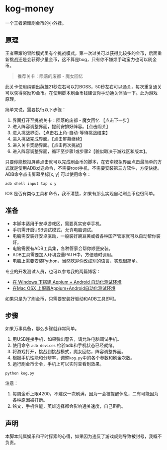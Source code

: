 # kog-money

一个王者荣耀刷金币的小外挂。

## 原理

王者荣耀的冒险模式里有个挑战模式，第一次过关可以获得比较多的金币，后面重新挑战还是会获得少量金币，这不算是bug，只有你不嫌烦手动蛮力也可以刷金币。

> 推荐关卡：陨落的废都 - 魔女回忆

此关卡使用纯输出英雄21秒左右可以打BOSS，50秒左右可以通关，每次重复通关可以获得奖励19金币。在使用脚本刷金币钱建议你手动通关体验一下。此为游戏原理。

简单来说，需要执行以下步骤：

1. 界面打开至挑战关卡：陨落的废都 - 魔女回忆 【点击下一步】
2. 进入阵容调整界面，提前安排好阵容。【点击闯关】
3. 进入挑战界面。【点击右上角-自动-等待挑战结束】
4. 进入挑战完成界面。【点击屏幕继续】
5. 进入关卡奖励界面。【点击再次挑战】
6. 进入阵容调整界面，循环至步骤1或步骤2【貌似取决于游戏区和版本】。

只要你能模拟屏幕点击就可以完成刷金币的脚本，在安卓模拟界面点击最简单的方式就是使用ADB发送命令，不需要root手机，不需要安装第三方软件，方便快捷。ADB命令点击屏幕坐标[x, y] 可以使用命令：

```
adb shell input tap x y
```

IOS 是否有类似工具和命令，我不清楚，如果有那么实现自动刷金币也很简单。

## 准备

- 本脚本适用于安卓游戏区，需要真实安卓手机。
- 手机需开启USB调试模式，允许电脑调试。
- 电脑需安装好安卓驱动，一般装好豌豆荚或者各种国产管家就可以自动帮你装好。
- 电脑需要有ADB工具集，各种管家会帮你顺便安装。
- ADB工具需要加入环境变量PATH中，方便随时调用。
- 电脑上需要安装Python，当然欢迎你改成别的语言，实现很简单。

专业的开发测试人员，也可以参考我的两篇博客：

- [在 Windows 下搭建 Appium + Android 自动化测试环境](https://betacat.online/posts/2017-05-03/setup-appium-automation-test-environment/)
- [在Mac OSX 上配置Appium+Android自动化测试环境](https://betacat.online/posts/2017-12-10/setup-appium-test-environment-on-mac-osx/)

如果只是为了刷金币，只需要安装好驱动和ADB工具即可。

## 步骤

如果万事具备，那么步骤就非常简单。

1. 用USB连接手机，如果弹出警告，请允许电脑调试手机。
2. 使用命令 `adb devices` 检验adb和手机状态已经就绪。
3. 将游戏打开，挑战到挑战模式，魔女回忆，阵容调整界面。
4. 根据手机性能和分辨率，调整`kog.py`中的各个参数和刷金次数。
5. 运行刷金币命令，手机上可以实时查看到效果。

```
python kog.py
```

注意：

1. 每周金币上限4200，不建议一次刷满，因为一会被提醒休息，二有可能因为各种原因被打断。
2. 铭文，手机性能，英雄选择都会影响通关速度，自己斟酌。

## 声明

本脚本纯属娱乐和平时探索的心得，如果因为违反了游戏规则导致被封号，我概不负责。



